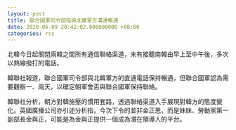 ```yaml
---
layout: post
title: 聯合國軍司令部指與北韓軍方溝通暢通
date: 2020-06-09 20:42:02.000000000 +08:00
categories: rss
---
```


北韓今日起關閉兩韓之間所有通信聯絡渠道，未有接聽南韓由早上至中午後，多次以熱線撥打的電話。

韓聯社報道，聯合國軍司令部與北韓軍方的直通電話保持暢通，但聯合國軍認為需要觀察一、兩天，以確定朝軍會否與聯合國軍保持聯絡。

韓聯社分析，朝方對韓施壓的慣用套路，透過聯絡渠道入手展現對韓方的態度變化。英國廣播公司亦引述分析指，今次下令的並非金正恩，而是妹妹、勞動黨第一副部長金與正，可能是為金與正提供一個成為潛在領導人的平台。
